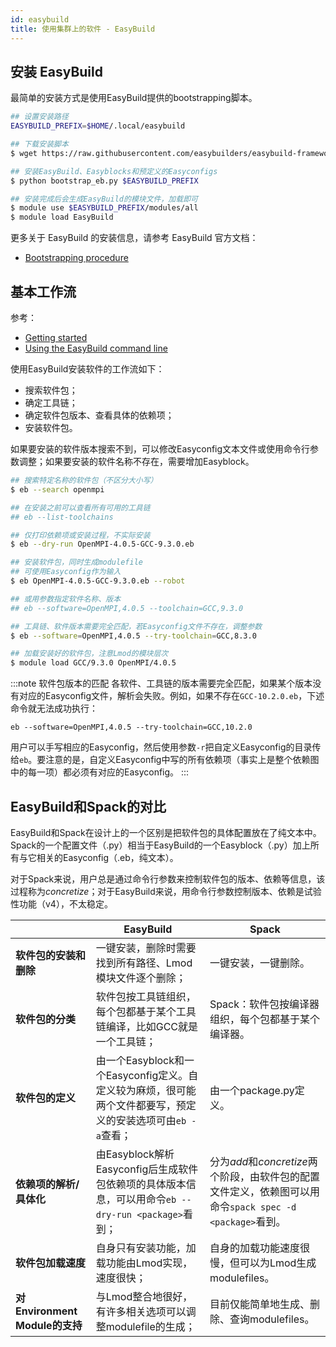 ```yaml
---
id: easybuild
title: 使用集群上的软件 - EasyBuild
---
```


## 安装 EasyBuild

最简单的安装方式是使用EasyBuild提供的bootstrapping脚本。

```bash
## 设置安装路径
EASYBUILD_PREFIX=$HOME/.local/easybuild

## 下载安装脚本
$ wget https://raw.githubusercontent.com/easybuilders/easybuild-framework/develop/easybuild/scripts/bootstrap_eb.py

## 安装EasyBuild、Easyblocks和预定义的Easyconfigs
$ python bootstrap_eb.py $EASYBUILD_PREFIX

## 安装完成后会生成EasyBuild的模块文件，加载即可
$ module use $EASYBUILD_PREFIX/modules/all
$ module load EasyBuild
```

更多关于 EasyBuild 的安装信息，请参考 EasyBuild 官方文档：
- [Bootstrapping procedure](https://easybuild.readthedocs.io/en/latest/Installation.html#bootstrapping-procedure)

## 基本工作流

参考：

- [Getting started](https://easybuild.readthedocs.io/en/latest/index.html#getting-started)
- [Using the EasyBuild command line](https://easybuild.readthedocs.io/en/latest/Using_the_EasyBuild_command_line.html)

使用EasyBuild安装软件的工作流如下：

- 搜索软件包；
- 确定工具链；
- 确定软件包版本、查看具体的依赖项；
- 安装软件包。

如果要安装的软件版本搜索不到，可以修改Easyconfig文本文件或使用命令行参数调整；如果要安装的软件名称不存在，需要增加Easyblock。

```bash
## 搜索特定名称的软件包（不区分大小写）
$ eb --search openmpi

## 在安装之前可以查看所有可用的工具链
## eb --list-toolchains

## 仅打印依赖项或安装过程，不实际安装
$ eb --dry-run OpenMPI-4.0.5-GCC-9.3.0.eb

## 安装软件包，同时生成modulefile
## 可使用Easyconfig作为输入
$ eb OpenMPI-4.0.5-GCC-9.3.0.eb --robot

## 或用参数指定软件名称、版本
## eb --software=OpenMPI,4.0.5 --toolchain=GCC,9.3.0

## 工具链、软件版本需要完全匹配，若Easyconfig文件不存在，调整参数
$ eb --software=OpenMPI,4.0.5 --try-toolchain=GCC,8.3.0

## 加载安装好的软件包，注意Lmod的模块层次
$ module load GCC/9.3.0 OpenMPI/4.0.5
```

:::note 软件包版本的匹配
各软件、工具链的版本需要完全匹配，如果某个版本没有对应的Easyconfig文件，解析会失败。例如，如果不存在`GCC-10.2.0.eb`，下述命令就无法成功执行：

`eb --software=OpenMPI,4.0.5 --try-toolchain=GCC,10.2.0`

用户可以手写相应的Easyconfig，然后使用参数`-r`把自定义Easyconfig的目录传给`eb`。要注意的是，自定义Easyconfig中写的所有依赖项（事实上是整个依赖图中的每一项）都必须有对应的Easyconfig。
:::

## EasyBuild和Spack的对比

EasyBuild和Spack在设计上的一个区别是把软件包的具体配置放在了纯文本中。Spack的一个配置文件（.py）相当于EasyBuild的一个Easyblock（.py）加上所有与它相关的Easyconfig（.eb，纯文本）。

对于Spack来说，用户总是通过命令行参数来控制软件包的版本、依赖等信息，该过程称为*concretize*；对于EasyBuild来说，用命令行参数控制版本、依赖是试验性功能（v4），不太稳定。

|  |  EasyBuild | Spack |
| -- | -- | -- |
| **软件包的安装和删除** | 一键安装，删除时需要找到所有路径、Lmod模块文件逐个删除；| 一键安装，一键删除。|
|**软件包的分类**  | 软件包按工具链组织，每个包都基于某个工具链编译，比如GCC就是一个工具链；| Spack：软件包按编译器组织，每个包都基于某个编译器。|
| **软件包的定义** | 由一个Easyblock和一个Easyconfig定义。自定义较为麻烦，很可能两个文件都要写，预定义的安装选项可由`eb -a`查看；| 由一个package.py定义。|
| **依赖项的解析/具体化** | 由Easyblock解析Easyconfig后生成软件包依赖项的具体版本信息，可以用命令`eb --dry-run <package>`看到；| 分为*add*和*concretize*两个阶段，由软件包的配置文件定义，依赖图可以用命令`spack spec -d <package>`看到。|
| **软件包加载速度** | 自身只有安装功能，加载功能由Lmod实现，速度很快；| 自身的加载功能速度很慢，但可以为Lmod生成modulefiles。 |
| **对Environment Module的支持** | 与Lmod整合地很好，有许多相关选项可以调整modulefile的生成；| 目前仅能简单地生成、删除、查询modulefiles。|

